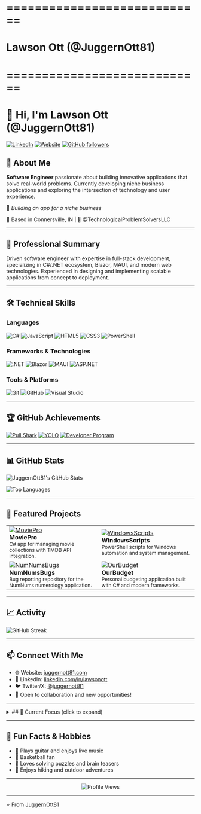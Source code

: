 # ============================
#   Lawson Ott (@JuggernOtt81)
# ============================

# 👋 Hi, I'm Lawson Ott (@JuggernOtt81)

[![LinkedIn](https://img.shields.io/badge/LinkedIn-0077B5?style=for-the-badge&logo=linkedin&logoColor=white)](https://www.linkedin.com/in/lawsonott/)
[![Website](https://img.shields.io/badge/Website-FF7139?style=for-the-badge&logo=firefox-browser&logoColor=white)](https://juggernott81.com)
[![GitHub followers](https://img.shields.io/github/followers/JuggernOtt81?style=for-the-badge)](https://github.com/JuggernOtt81?tab=followers)

## 🚀 About Me

**Software Engineer** passionate about building innovative applications that solve real-world problems. Currently developing niche business applications and exploring the intersection of technology and user experience.

💭 *Building an app for a niche business*

📍 Based in Connersville, IN | 🏢 @TechnologicalProblemSolversLLC

---

## 💼 Professional Summary

Driven software engineer with expertise in full-stack development, specializing in C#/.NET ecosystem, Blazor, MAUI, and modern web technologies. Experienced in designing and implementing scalable applications from concept to deployment.

---

## 🛠️ Technical Skills

### Languages
![C#](https://img.shields.io/badge/C%23-239120?style=for-the-badge&logo=csharp&logoColor=white "C#")
![JavaScript](https://img.shields.io/badge/JavaScript-F7DF1E?style=for-the-badge&logo=javascript&logoColor=black "JavaScript")
![HTML5](https://img.shields.io/badge/HTML5-E34F26?style=for-the-badge&logo=html5&logoColor=white "HTML5")
![CSS3](https://img.shields.io/badge/CSS3-1572B6?style=for-the-badge&logo=css3&logoColor=white "CSS3")
![PowerShell](https://img.shields.io/badge/PowerShell-5391FE?style=for-the-badge&logo=powershell&logoColor=white "PowerShell")

### Frameworks & Technologies
![.NET](https://img.shields.io/badge/.NET-512BD4?style=for-the-badge&logo=dotnet&logoColor=white ".NET")
![Blazor](https://img.shields.io/badge/Blazor-512BD4?style=for-the-badge&logo=blazor&logoColor=white "Blazor")
![MAUI](https://img.shields.io/badge/.NET_MAUI-512BD4?style=for-the-badge&logo=dotnet&logoColor=white ".NET MAUI")
![ASP.NET](https://img.shields.io/badge/ASP.NET-512BD4?style=for-the-badge&logo=dotnet&logoColor=white "ASP.NET")

### Tools & Platforms
![Git](https://img.shields.io/badge/Git-F05032?style=for-the-badge&logo=git&logoColor=white "Git")
![GitHub](https://img.shields.io/badge/GitHub-181717?style=for-the-badge&logo=github&logoColor=white "GitHub")
![Visual Studio](https://img.shields.io/badge/Visual_Studio-5C2D91?style=for-the-badge&logo=visual-studio&logoColor=white "Visual Studio")

---

## 🏆 GitHub Achievements

[![Pull Shark](https://img.shields.io/badge/Pull_Shark-x2-0366d6?style=for-the-badge)](https://github.com/JuggernOtt81?achievement=pull-shark&tab=achievements)
[![YOLO](https://img.shields.io/badge/YOLO-Achievement-brightgreen?style=for-the-badge)](https://github.com/JuggernOtt81?achievement=yolo&tab=achievements)
[![Developer Program](https://img.shields.io/badge/GitHub-Developer_Program-success?style=for-the-badge)](https://github.com/settings/profile#github-developer-program)

---

## 📊 GitHub Stats

![JuggernOtt81's GitHub Stats](https://github-readme-stats.vercel.app/api?username=JuggernOtt81&show_icons=true&theme=radical&count_private=true "GitHub Stats")

![Top Languages](https://github-readme-stats.vercel.app/api/top-langs/?username=JuggernOtt81&layout=compact&theme=radical&count_private=true "Top Languages")

---

## 🌟 Featured Projects

<table>
  <tr>
    <td>
      <a href="https://github.com/JuggernOtt81/MoviePro"><img src="https://img.shields.io/badge/MoviePro-TMDB-blue?style=for-the-badge" alt="MoviePro"/></a>
      <br/>
      <b>MoviePro</b><br/>
      <sub>C# app for managing movie collections with TMDB API integration.</sub>
    </td>
    <td>
      <a href="https://github.com/JuggernOtt81/WindowsScripts"><img src="https://img.shields.io/badge/WindowsScripts-PowerShell-green?style=for-the-badge" alt="WindowsScripts"/></a>
      <br/>
      <b>WindowsScripts</b><br/>
      <sub>PowerShell scripts for Windows automation and system management.</sub>
    </td>
  </tr>
  <tr>
    <td>
      <a href="https://github.com/JuggernOtt81/NumNumsBugs"><img src="https://img.shields.io/badge/NumNumsBugs-Bug%20Reports-red?style=for-the-badge" alt="NumNumsBugs"/></a>
      <br/>
      <b>NumNumsBugs</b><br/>
      <sub>Bug reporting repository for the NumNums numerology application.</sub>
    </td>
    <td>
      <a href="https://github.com/JuggernOtt81/OurBudget"><img src="https://img.shields.io/badge/OurBudget-Budgeting-orange?style=for-the-badge" alt="OurBudget"/></a>
      <br/>
      <b>OurBudget</b><br/>
      <sub>Personal budgeting application built with C# and modern frameworks.</sub>
    </td>
  </tr>
</table>

---

## 📈 Activity

![GitHub Streak](https://github-readme-streak-stats.herokuapp.com/?user=JuggernOtt81&theme=radical "GitHub Streak")

---

## 📫 Connect With Me

- 🌐 Website: [juggernott81.com](https://juggernott81.com)
- 💼 LinkedIn: [linkedin.com/in/lawsonott](https://www.linkedin.com/in/lawsonott/)
- 🐦 Twitter/X: [@juggernott81](https://twitter.com/juggernott81)
- 📧 Open to collaboration and new opportunities!

---

<details>
  <summary>## 💭 Current Focus (click to expand)</summary>

- 🔨 Building applications for niche business solutions
- 📚 Expanding expertise in Blazor and .NET MAUI
- 🌱 Continuous learning and professional development
- 🤝 Open to collaboration on interesting projects

</details>

---

## 🎉 Fun Facts & Hobbies

- 🎸 Plays guitar and enjoys live music
- 🏀 Basketball fan
- 🧩 Loves solving puzzles and brain teasers
- 🌲 Enjoys hiking and outdoor adventures

---

<div align="center">
  <img src="https://komarev.com/ghpvc/?username=JuggernOtt81&style=for-the-badge&color=blue" alt="Profile Views"/>
</div>

---

⭐️ From [JuggernOtt81](https://github.com/JuggernOtt81)
